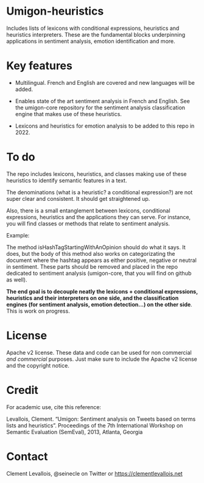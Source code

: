# Umigon-heuristics

Includes lists of lexicons with conditional expressions, heuristics and heuristics interpreters. These are the fundamental blocks underpinning applications in sentiment analysis, emotion identification and more.

# Key features

* Multilingual. French and English are covered and new languages will be added.

* Enables state of the art sentiment analysis in French and English. See the umigon-core repository for the sentiment analysis classification engine that makes use of these heuristics.

* Lexicons and heuristics for emotion analysis to be added to this repo in 2022.

# To do
The repo includes lexicons, heuristics, and classes making use of these heuristics to identify semantic features in a text.

The denominations (what is a heuristic? a conditional expression?) are not super clear and consistent. It should get straightened up.

Also, there is a small entanglement between lexicons, conditional expressions, heuristics and the applications they can serve. For instance, you will find classes or methods that relate to sentiment analysis.

Example:

The method isHashTagStartingWithAnOpinion should do what it says. It does, but the body of this method also works on categorizating the document where the hashtag appears as either positive, negative or neutral in sentiment. These parts should be removed and placed in the repo dedicated to sentiment analysis (umigon-core, that you will find on github as well).

 __The end goal is to decouple neatly the lexicons + conditional expressions, heuristics and their interpreters on one side, and the classification engines (for sentiment analysis, emotion detection...) on the other side__. This is work on progress.

# License
Apache v2 license. These data and code can be used for non commercial *and commercial* purposes. Just make sure to include the Apache v2 license and the copyright notice.


# Credit
For academic use, cite this reference:

Levallois, Clement. “Umigon: Sentiment analysis on Tweets based on terms lists and heuristics”. Proceedings of the 7th International Workshop on Semantic Evaluation (SemEval), 2013, Atlanta, Georgia


# Contact
Clement Levallois, @seinecle on Twitter or https://clementlevallois.net
